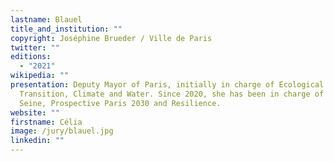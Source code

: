```yaml
---
lastname: Blauel
title_and_institution: ""
copyright: Joséphine Brueder / Ville de Paris
twitter: ""
editions:
  - "2021"
wikipedia: ""
presentation: Deputy Mayor of Paris, initially in charge of Ecological
  Transition, Climate and Water. Since 2020, she has been in charge of the
  Seine, Prospective Paris 2030 and Resilience.
website: ""
firstname: Célia
image: /jury/blauel.jpg
linkedin: ""
---
```

